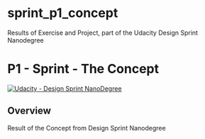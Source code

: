 # sprint_p1_concept

Results of Exercise and Project, part of the Udacity Design Sprint Nanodegree

# **P1 - Sprint - The Concept** 
[![Udacity - Design Sprint NanoDegree](https://github.com/vickyaziz/sdc_p1_lanelines/blob/master/test_images/shield-udacity.png)](http://www.udacity.com/)

Overview
---
Result of the Concept from Design Sprint Nanodegree
